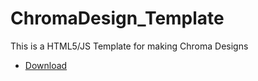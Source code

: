 # ChromaDesign_Template

This is a HTML5/JS Template for making Chroma Designs

* [Download](template.html)
